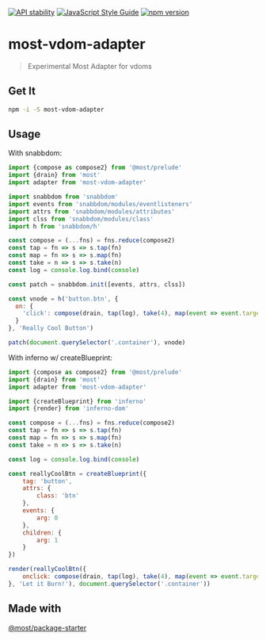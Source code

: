 [![API stability](https://img.shields.io/badge/stability-experimental-orange.svg?style=flat-square)](https://nodejs.org/api/documentation.html#documentation_stability_index)
[![JavaScript Style Guide](https://img.shields.io/badge/code%20style-standard-brightgreen.svg?style=flat-square)](http://standardjs.com/)
[![npm version](https://img.shields.io/npm/v/most-vdom-adapter.svg)](https://www.npmjs.com/package/most-vdom-adapter)
# most-vdom-adapter

> Experimental Most Adapter for vdoms

## Get It
```sh
npm -i -S most-vdom-adapter
```

## Usage

With snabbdom:

```js
import {compose as compose2} from '@most/prelude'
import {drain} from 'most'
import adapter from 'most-vdom-adapter'

import snabbdom from 'snabbdom'
import events from 'snabbdom/modules/eventlisteners' 
import attrs from 'snabbdom/modules/attributes'
import clss from 'snabbdom/modules/class'
import h from 'snabbdom/h'

const compose = (...fns) = fns.reduce(compose2)
const tap = fn => s => s.tap(fn)
const map = fn => s => s.map(fn)
const take = n => s => s.take(n)
const log = console.log.bind(console)

const patch = snabbdom.init([events, attrs, clss])

const vnode = h('button.btn', {
  on: {
    'click': compose(drain, tap(log), take(4), map(event => event.target), adapter) 
  }
}, 'Really Cool Button')

patch(document.querySelector('.container'), vnode)
```

With inferno w/ createBlueprint:

```js
import {compose as compose2} from '@most/prelude'
import {drain} from 'most'
import adapter from 'most-vdom-adapter'

import {createBlueprint} from 'inferno'
import {render} from 'inferno-dom'

const compose = (...fns) = fns.reduce(compose2)
const tap = fn => s => s.tap(fn)
const map = fn => s => s.map(fn)
const take = n => s => s.take(n)

const log = console.log.bind(console)

const reallyCoolBtn = createBlueprint({
    tag: 'button',
    attrs: {
        class: 'btn'
    },
    events: {
        arg: 0
    },
    children: {
        arg: 1
    }
})

render(reallyCoolBtn({
    onclick: compose(drain, tap(log), take(4), map(event => event.target), adapter) 
}, 'Let it Burn!'), document.querySelector('.container'))
```

## Made with

[@most/package-starter](https://github.com/mostjs/package-starter)






